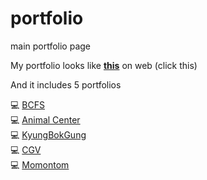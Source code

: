 # portfolio
main portfolio page  

My portfolio looks like **[this](http://chizchiz.dothome.co.kr/portfolio.html)** on web (click this)    

And it includes 5 portfolios  

:computer: [BCFS](http://chizchiz.dothome.co.kr/bcfs/)  
:computer: [Animal Center](http://chizchiz.dothome.co.kr/animal/)  
:computer: [KyungBokGung](http://chizchiz.dothome.co.kr/mob_web/index.html)  
:computer: [CGV](http://chizchiz.dothome.co.kr/cgv/)  
:computer: [Momontom](https://seungmin-dev.github.io/Momontom/)  
